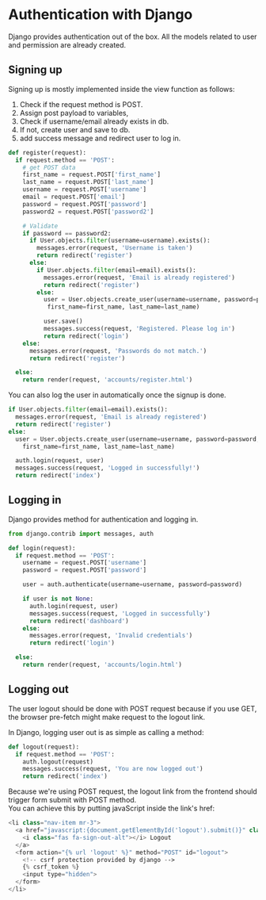 # Authentication with Django

Django provides authentication out of the box. All the models related to user and permission are already created.

## Signing up

Signing up is mostly implemented inside the view function as follows:

1. Check if the request method is POST.
2. Assign post payload to variables,
3. Check if username/email already exists in db.
4. If not, create user and save to db.
5. add success message and redirect user to log in.

```python
def register(request):
  if request.method == 'POST':
    # get POST data
    first_name = request.POST['first_name']
    last_name = request.POST['last_name']
    username = request.POST['username']
    email = request.POST['email']
    password = request.POST['password']
    password2 = request.POST['password2']

    # Validate
    if password == password2:
      if User.objects.filter(username=username).exists():
        messages.error(request, 'Username is taken')
        return redirect('register')
      else:
        if User.objects.filter(email=email).exists():
          messages.error(request, 'Email is already registered')
          return redirect('register')
        else:
          user = User.objects.create_user(username=username, password=password, email=email,
           first_name=first_name, last_name=last_name)

          user.save()
          messages.success(request, 'Registered. Please log in')
          return redirect('login')
    else:
      messages.error(request, 'Passwords do not match.')
      return redirect('register')

  else:
    return render(request, 'accounts/register.html')

```

You can also log the user in automatically once the signup is done.

```python
if User.objects.filter(email=email).exists():
  messages.error(request, 'Email is already registered')
  return redirect('register')
else:
  user = User.objects.create_user(username=username, password=password, email=email,
    first_name=first_name, last_name=last_name)

  auth.login(request, user)
  messages.success(request, 'Logged in successfully!')
  return redirect('index')
```

## Logging in

Django provides method for authentication and logging in.

```python
from django.contrib import messages, auth

def login(request):
  if request.method == 'POST':
    username = request.POST['username']
    password = request.POST['password']

    user = auth.authenticate(username=username, password=password)

    if user is not None:
      auth.login(request, user)
      messages.success(request, 'Logged in successfully')
      return redirect('dashboard')
    else:
      messages.error(request, 'Invalid credentials')
      return redirect('login')

  else:
    return render(request, 'accounts/login.html')
```

## Logging out

The user logout should be done with POST request because if you use GET, the browser pre-fetch might make request to the logout link.

In Django, logging user out is as simple as calling a method:

```python
def logout(request):
  if request.method == 'POST':
    auth.logout(request)
    messages.success(request, 'You are now logged out')
    return redirect('index')
```

Because we're using POST request, the logout link from the frontend should trigger form submit with POST method.  
You can achieve this by putting javaScript inside the link's href:

```php
<li class="nav-item mr-3">
  <a href="javascript:{document.getElementById('logout').submit()}" class="nav-link">
    <i class="fas fa-sign-out-alt"></i> Logout
  </a>
  <form action="{% url 'logout' %}" method="POST" id="logout">
    <!-- csrf protection provided by django -->
    {% csrf_token %}
    <input type="hidden">
  </form>
</li>
```
